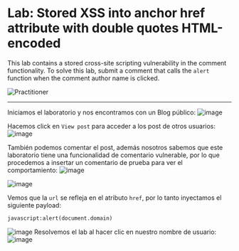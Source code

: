 # Lab: Stored XSS into anchor href attribute with double quotes HTML-encoded
This lab contains a stored cross-site scripting vulnerability in the comment functionality. To solve this lab, submit a comment that calls the `alert` function when the comment author name is clicked. 

![Practitioner](https://img.shields.io/badge/level-Apprentice-green) 

---


Iniciamos el laboratorio y nos encontramos con un Blog público:
![image](https://github.com/user-attachments/assets/e28a5eea-e8bb-4299-af01-d1572b642ee0)

Hacemos click en `View post` para acceder a los post de otros usuarios:
![image](https://github.com/user-attachments/assets/1e2a27c8-c518-4790-a772-b95116afe164)

También podemos comentar el post, además nosotros sabemos que este laboratorio tiene una funcionalidad de comentario vulnerable, por lo que procedemos a insertar un comentario de prueba para ver el comportamiento:
![image](https://github.com/user-attachments/assets/947fdb12-538e-43ab-be65-4d4bca2ed560)

![image](https://github.com/user-attachments/assets/53c7ba6c-153b-4d61-aa81-d55925644073)

Vemos que la `url` se refleja en el atributo `href`, por lo tanto inyectamos el siguiente payload:
```html
javascript:alert(document.domain)
```
![image](https://github.com/user-attachments/assets/59767406-798c-46f4-abac-23aceecb512b)
Resolvemos el lab al hacer clic en nuestro nombre de usuario:
![image](https://github.com/user-attachments/assets/43f9b6c3-09bd-41d2-8aab-ade31570b577)



